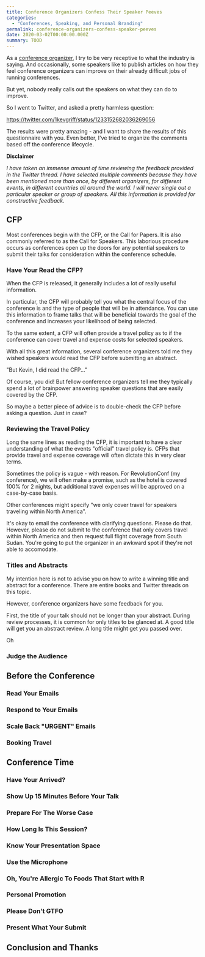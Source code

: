 ```yaml
---
title: Conference Organizers Confess Their Speaker Peeves
categories:
  - "Conferences, Speaking, and Personal Branding"
permalink: conference-organizers-confess-speaker-peeves
date: 2020-03-02T00:00:00.000Z
summary: TOOD
---
```


As a [conference organizer](https://revolutionconf.com), I try to be very receptive to what the industry is saying. And occasionally, some speakers like to publish articles on how they feel conference organizers can improve on their already difficult jobs of running conferences.

But yet, nobody really calls out the speakers on what they can do to improve.

So I went to Twitter, and asked a pretty harmless question:

https://twitter.com/1kevgriff/status/1233152682036269056

The results were pretty amazing - and I want to share the results of this questionnaire with you.  Even better, I've tried to organize the comments based off the conference lifecycle.

**Disclaimer**

_I have taken an immense amount of time reviewing the feedback provided in the Twitter thread.  I have selected multiple comments because they have been mentioned more than once, by different organizers, for different events, in different countries all around the world.  I will never single out a particular speaker or group of speakers.  All this information is provided for constructive feedback._

## CFP
Most conferences begin with the CFP, or the Call for Papers.  It is also commonly referred to as the Call for Speakers.  This laborious procedure occurs as conferences open up the doors for any potential speakers to submit their talks for consideration within the conference schedule.

### Have Your Read the CFP?
When the CFP is released, it generally includes a lot of really useful information.

In particular, the CFP will probably tell you what the central focus of the conference is and the type of people that will be in attendance.  You can use this information to frame talks that will be beneficial towards the goal of the conference and increases your likelihood of being selected.

To the same extent, a CFP will often provide a travel policy as to if the conference can cover travel and expense costs for selected speakers.

With all this great information, several conference organizers told me they wished speakers would read the CFP before submitting an abstract.

"But Kevin, I did read the CFP..."

Of course, you did!  But fellow conference organizers tell me they typically spend a lot of brainpower answering speaker questions that are easily covered by the CFP.  

So maybe a better piece of advice is to double-check the CFP before asking a question.  Just in case?

### Reviewing the Travel Policy
Long the same lines as reading the CFP, it is important to have a clear understanding of what the events "official" travel policy is.  CFPs that provide travel and expense coverage will often dictate this in very clear terms.  

Sometimes the policy is vague - with reason.  For RevolutionConf (my conference), we will often make a promise, such as the hotel is covered 100% for 2 nights, but additional travel expenses will be approved on a case-by-case basis.

Other conferences might specify "we only cover travel for speakers traveling within North America".

It's okay to email the conference with clarifying questions.  Please do that.  However, please do not submit to the conference that only covers travel within North America and then request full flight coverage from South Sudan.  You're going to put the organizer in an awkward spot if they're not able to accomodate.

### Titles and Abstracts
My intention here is not to advise you on how to write a winning title and abstract for a conference.  There are entire books and Twitter threads on this topic. 

However, conference organizers have some feedback for you.

First, the title of your talk should not be longer than your abstract.  During review processes, it is common for only titles to be glanced at.  A good title will get you an abstract review.  A long title might get you passed over.

Oh 

### Judge the Audience

## Before the Conference

### Read Your Emails

### Respond to Your Emails

### Scale Back "URGENT" Emails

### Booking Travel

## Conference Time

### Have Your Arrived?

### Show Up 15 Minutes Before Your Talk

### Prepare For The Worse Case

### How Long Is This Session?

### Know Your Presentation Space

### Use the Microphone

### Oh, You're Allergic To Foods That Start with R

### Personal Promotion

### Please Don't GTFO

### Present What Your Submit

## Conclusion and Thanks